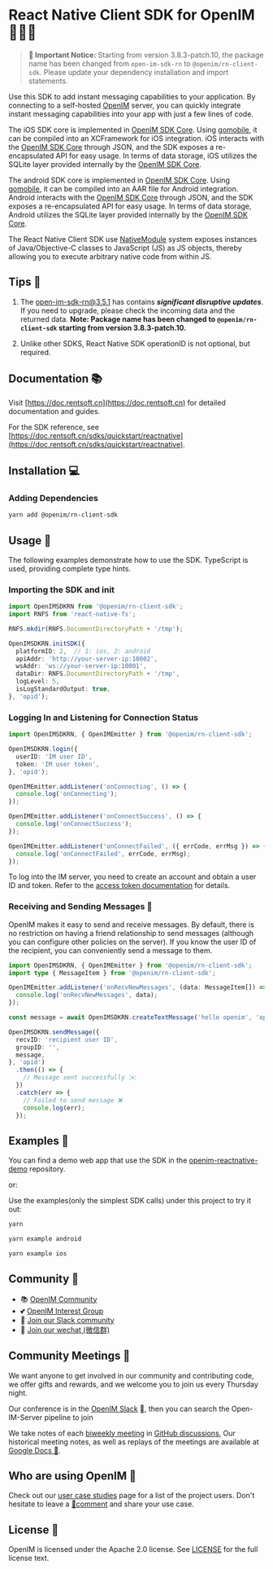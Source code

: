 # React Native Client SDK for OpenIM 👨‍💻💬

> **📢 Important Notice:** Starting from version 3.8.3-patch.10, the package name has been changed from `open-im-sdk-rn` to `@openim/rn-client-sdk`. Please update your dependency installation and import statements.

Use this SDK to add instant messaging capabilities to your application. By connecting to a self-hosted [OpenIM](https://www.openim.io) server, you can quickly integrate instant messaging capabilities into your app with just a few lines of code.

The iOS SDK core is implemented in [OpenIM SDK Core](https://github.com/openimsdk/openim-sdk-core). Using [gomobile](https://github.com/golang/mobile), it can be compiled into an XCFramework for iOS integration. iOS interacts with the [OpenIM SDK Core](https://github.com/openimsdk/openim-sdk-core) through JSON, and the SDK exposes a re-encapsulated API for easy usage. In terms of data storage, iOS utilizes the SQLite layer provided internally by the [OpenIM SDK Core](https://github.com/openimsdk/openim-sdk-core).

The android SDK core is implemented in [OpenIM SDK Core](https://github.com/openimsdk/openim-sdk-core). Using [gomobile](https://github.com/golang/mobile), it can be compiled into an AAR file for Android integration. Android interacts with the [OpenIM SDK Core](https://github.com/openimsdk/openim-sdk-core) through JSON, and the SDK exposes a re-encapsulated API for easy usage. In terms of data storage, Android utilizes the SQLite layer provided internally by the [OpenIM SDK Core](https://github.com/openimsdk/openim-sdk-core).

The React Native Client SDK use [NativeModule](https://reactnative.dev/docs/native-modules-intro) system exposes instances of Java/Objective-C classes to JavaScript (JS) as JS objects, thereby allowing you to execute arbitrary native code from within JS.

## Tips 🔔

1. The open-im-sdk-rn@3.5.1 has contains ***significant disruptive updates***. If you need to upgrade, please check the incoming data and the returned data. **Note: Package name has been changed to `@openim/rn-client-sdk` starting from version 3.8.3-patch.10.**

2. Unlike other SDKS, React Native SDK operationID is not optional, but required.

## Documentation 📚

Visit [https://doc.rentsoft.cn](https://doc.rentsoft.cn) for detailed documentation and guides.

For the SDK reference, see [https://doc.rentsoft.cn/sdks/quickstart/reactnative](https://doc.rentsoft.cn/sdks/quickstart/reactnative).

## Installation 💻

### Adding Dependencies

```sh
yarn add @openim/rn-client-sdk
```

## Usage 🚀

The following examples demonstrate how to use the SDK. TypeScript is used, providing complete type hints.

### Importing the SDK and init

```typescript
import OpenIMSDKRN from '@openim/rn-client-sdk';
import RNFS from 'react-native-fs';

RNFS.mkdir(RNFS.DocumentDirectoryPath + '/tmp');

OpenIMSDKRN.initSDK({
  platformID: 2,  // 1: ios, 2: android
  apiAddr: 'http://your-server-ip:10002',
  wsAddr: 'ws://your-server-ip:10001',
  dataDir: RNFS.DocumentDirectoryPath + '/tmp',
  logLevel: 5,
  isLogStandardOutput: true,
}, 'opid');
```

### Logging In and Listening for Connection Status

```typescript
import OpenIMSDKRN, { OpenIMEmitter } from '@openim/rn-client-sdk';

OpenIMSDKRN.login({
  userID: 'IM user ID',
  token: 'IM user token',
}, 'opid');

OpenIMEmitter.addListener('onConnecting', () => {
  console.log('onConnecting');
});

OpenIMEmitter.addListener('onConnectSuccess', () => {
  console.log('onConnectSuccess');
});

OpenIMEmitter.addListener('onConnectFailed', ({ errCode, errMsg }) => {
  console.log('onConnectFailed', errCode, errMsg);
});
```

To log into the IM server, you need to create an account and obtain a user ID and token. Refer to the [access token documentation](https://doc.rentsoft.cn/restapi/userManagement/userRegister) for details.

### Receiving and Sending Messages 💬

OpenIM makes it easy to send and receive messages. By default, there is no restriction on having a friend relationship to send messages (although you can configure other policies on the server). If you know the user ID of the recipient, you can conveniently send a message to them.

```typescript
import OpenIMSDKRN, { OpenIMEmitter } from '@openim/rn-client-sdk';
import type { MessageItem } from '@openim/rn-client-sdk';

OpenIMEmitter.addListener('onRecvNewMessages', (data: MessageItem[]) => {
  console.log('onRecvNewMessages', data);
});

const message = await OpenIMSDKRN.createTextMessage('hello openim', 'opid');

OpenIMSDKRN.sendMessage({
  recvID: 'recipient user ID',
  groupID: '',
  message,
}, 'opid')
  .then(() => {
    // Message sent successfully ✉️
  })
  .catch(err => {
    // Failed to send message ❌
    console.log(err);
  });
```

## Examples 🌟

You can find a demo web app that use the SDK in the [openim-reactnative-demo](https://github.com/openimsdk/openim-reactnative-demo) repository.

or:

Use the examples(only the simplest SDK calls) under this project to try it out:

```sh
yarn

yarn example android

yarn example ios
```

## Community :busts_in_silhouette:

- 📚 [OpenIM Community](https://github.com/OpenIMSDK/community)
- 💕 [OpenIM Interest Group](https://github.com/Openim-sigs)
- 🚀 [Join our Slack community](https://join.slack.com/t/openimsdk/shared_invite/zt-2ijy1ys1f-O0aEDCr7ExRZ7mwsHAVg9A)
- :eyes: [Join our wechat (微信群)](https://openim-1253691595.cos.ap-nanjing.myqcloud.com/WechatIMG20.jpeg)

## Community Meetings :calendar:

We want anyone to get involved in our community and contributing code, we offer gifts and rewards, and we welcome you to join us every Thursday night.

Our conference is in the [OpenIM Slack](https://join.slack.com/t/openimsdk/shared_invite/zt-2ijy1ys1f-O0aEDCr7ExRZ7mwsHAVg9A) 🎯, then you can search the Open-IM-Server pipeline to join

We take notes of each [biweekly meeting](https://github.com/orgs/OpenIMSDK/discussions/categories/meeting) in [GitHub discussions](https://github.com/openimsdk/open-im-server/discussions/categories/meeting), Our historical meeting notes, as well as replays of the meetings are available at [Google Docs :bookmark_tabs:](https://docs.google.com/document/d/1nx8MDpuG74NASx081JcCpxPgDITNTpIIos0DS6Vr9GU/edit?usp=sharing).

## Who are using OpenIM :eyes:

Check out our [user case studies](https://github.com/OpenIMSDK/community/blob/main/ADOPTERS.md) page for a list of the project users. Don't hesitate to leave a [📝comment](https://github.com/openimsdk/open-im-server/issues/379) and share your use case.

## License :page_facing_up:

OpenIM is licensed under the Apache 2.0 license. See [LICENSE](https://github.com/openimsdk/open-im-server/tree/main/LICENSE) for the full license text.
